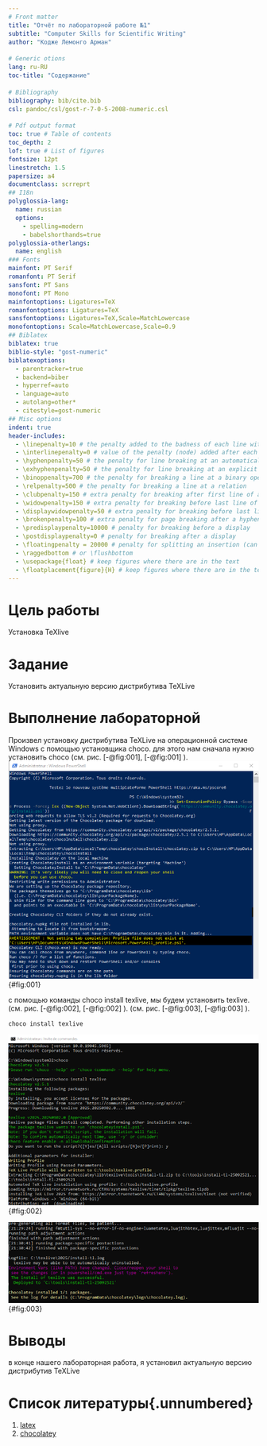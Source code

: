 ```yaml
---
# Front matter
title: "Отчёт по лабораторной работе №1"
subtitle: "Computer Skills for Scientific Writing"
author: "Кодже Лемонго Арман"

# Generic otions
lang: ru-RU
toc-title: "Содержание"

# Bibliography
bibliography: bib/cite.bib
csl: pandoc/csl/gost-r-7-0-5-2008-numeric.csl

# Pdf output format
toc: true # Table of contents
toc_depth: 2
lof: true # List of figures
fontsize: 12pt
linestretch: 1.5
papersize: a4
documentclass: scrreprt
## I18n
polyglossia-lang:
  name: russian
  options:
	- spelling=modern
	- babelshorthands=true
polyglossia-otherlangs:
  name: english
### Fonts
mainfont: PT Serif
romanfont: PT Serif
sansfont: PT Sans
monofont: PT Mono
mainfontoptions: Ligatures=TeX
romanfontoptions: Ligatures=TeX
sansfontoptions: Ligatures=TeX,Scale=MatchLowercase
monofontoptions: Scale=MatchLowercase,Scale=0.9
## Biblatex
biblatex: true
biblio-style: "gost-numeric"
biblatexoptions:
  - parentracker=true
  - backend=biber
  - hyperref=auto
  - language=auto
  - autolang=other*
  - citestyle=gost-numeric
## Misc options
indent: true
header-includes:
  - \linepenalty=10 # the penalty added to the badness of each line within a paragraph (no associated penalty node) Increasing the value makes tex try to have fewer lines in the paragraph.
  - \interlinepenalty=0 # value of the penalty (node) added after each line of a paragraph.
  - \hyphenpenalty=50 # the penalty for line breaking at an automatically inserted hyphen
  - \exhyphenpenalty=50 # the penalty for line breaking at an explicit hyphen
  - \binoppenalty=700 # the penalty for breaking a line at a binary operator
  - \relpenalty=500 # the penalty for breaking a line at a relation
  - \clubpenalty=150 # extra penalty for breaking after first line of a paragraph
  - \widowpenalty=150 # extra penalty for breaking before last line of a paragraph
  - \displaywidowpenalty=50 # extra penalty for breaking before last line before a display math
  - \brokenpenalty=100 # extra penalty for page breaking after a hyphenated line
  - \predisplaypenalty=10000 # penalty for breaking before a display
  - \postdisplaypenalty=0 # penalty for breaking after a display
  - \floatingpenalty = 20000 # penalty for splitting an insertion (can only be split footnote in standard LaTeX)
  - \raggedbottom # or \flushbottom
  - \usepackage{float} # keep figures where there are in the text
  - \floatplacement{figure}{H} # keep figures where there are in the text
---
```


# Цель работы
Установка TeXlive

# Задание 
Установить актуальную версию дистрибутива TeXLive

# Выполнение лабораторной 

Произвел установку дистрибутива TeXLive на операционной системе Windows с помощью установщика choco. для этого нам сначала нужно установить choco (см. рис. [-@fig:001], [-@fig:001] ).
![установку TeXLive choco (1)](image/11.png){#fig:001}

с помощью команды choco install texlive, мы будем установить texlive.
(см. рис. [-@fig:002], [-@fig:002] ).
(см. рис. [-@fig:003], [-@fig:003] ).
```
choco install texlive
```

![установку TeXLive на Windows с помощью choco 1](image/2.png){#fig:002}

![установку TeXLive на Windows с помощью choco 2](image/3.png){#fig:003}




# Выводы

в конце нашего лабораторная работа, я установил актуальную версию дистрибутив TeXLive

# Список литературы{.unnumbered}

1. [latex](https://www.latex-project.org/get/)
2. [chocolatey](https://chocolatey.org/install)

